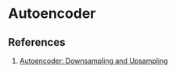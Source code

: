 # Autoencoder

## References

1. [Autoencoder: Downsampling and Upsampling](https://kharshit.github.io/blog/2019/02/15/autoencoder-downsampling-and-upsampling)

